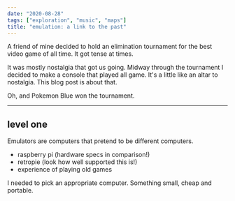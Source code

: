 ```yaml
---
date: "2020-08-28"
tags: ["exploration", "music", "maps"]
title: "emulation: a link to the past"
---
```


A friend of mine decided to hold an elimination tournament for the best video game of all time. It got tense at times. 

It was mostly nostalgia that got us going. Midway through the tournament I decided to make a console that played all game. It's a little like an altar to nostalgia. This blog post is about that.

Oh, and Pokemon Blue won the tournament.

---

## level one

Emulators are computers that pretend to be different computers. 

- raspberry pi (hardware specs in comparison!)
- retropie (look how well supported this is!)
- experience of playing old games

I needed to pick an appropriate computer. Something small, cheap and portable.
